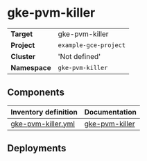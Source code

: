 # gke-pvm-killer

|||
| --- | --- |
| **Target** | gke-pvm-killer |
| **Project**     | `example-gce-project`|
| **Cluster**     |  'Not defined'  |
| **Namespace**   | `gke-pvm-killer` |

## Components
| Inventory definition | Documentation |
| --- | --- |
|[gke-pvm-killer.yml](../../inventory/classes/components/gke-pvm-killer.yml)| [gke-pvm-killer](gke-pvm-killer-readme.md)|

## Deployments
